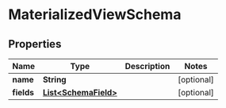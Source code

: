 
# MaterializedViewSchema

## Properties
Name | Type | Description | Notes
------------ | ------------- | ------------- | -------------
**name** | **String** |  |  [optional]
**fields** | [**List&lt;SchemaField&gt;**](SchemaField.md) |  |  [optional]




